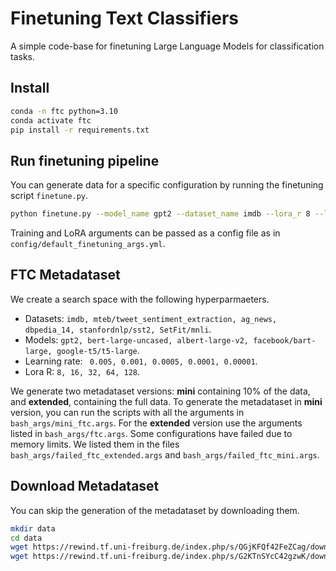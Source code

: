 # Finetuning Text Classifiers

A simple code-base for finetuning Large Language Models for classification tasks.

## Install

```bash
conda -n ftc python=3.10
conda activate ftc
pip install -r requirements.txt
```

## Run finetuning pipeline

You can generate data for a specific configuration by running the finetuning script `finetune.py`.

```bash
python finetune.py --model_name gpt2 --dataset_name imdb --lora_r 8 --learning_rate 0.005 --experiment_name ftc_0
```

Training and LoRA arguments can be passed as a config file as in `config/default_finetuning_args.yml`.


## FTC Metadataset


We create a search space with the following hyperparmaeters.

* Datasets: `imdb, mteb/tweet_sentiment_extraction, ag_news, dbpedia_14, stanfordnlp/sst2, SetFit/mnli`.
* Models: `gpt2, bert-large-uncased, albert-large-v2, facebook/bart-large, google-t5/t5-large`.
* Learning rate: ` 0.005, 0.001, 0.0005, 0.0001, 0.00001`.
* Lora R: `8, 16, 32, 64, 128`.

We generate two metadataset versions: **mini** containing 10% of the data, and **extended**, containing the full data. To generate the metadataset in **mini** version, you can run the scripts with all the arguments in `bash_args/mini_ftc.args`. For the **extended** version use the arguments listed in `bash_args/ftc.args`. Some configurations have failed due to memory limits. We listed them in the files `bash_args/failed_ftc_extended.args` and `bash_args/failed_ftc_mini.args`.

## Download Metadataset

You can skip the generation of the metadataset by downloading them.

```bash
mkdir data
cd data
wget https://rewind.tf.uni-freiburg.de/index.php/s/QGjKFQf42FeZCag/download/ftc.zip
wget https://rewind.tf.uni-freiburg.de/index.php/s/G2KTnSYcC42gzwK/download/mini.zip
```
